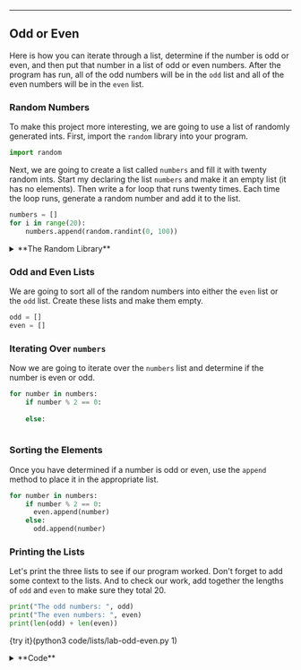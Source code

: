 ---

## Odd or Even

Here is how you can iterate through a list, determine if the number is odd or even, and then put that number in a list of odd or even numbers. After the program has run, all of the odd numbers will be in the `odd` list and all of the even numbers will be in the `even` list.

### Random Numbers
To make this project more interesting, we are going to use a list of randomly generated ints. First, import the `random` library into your program.

```python
import random
```

Next, we are going to create a list called `numbers` and fill it with twenty random ints. Start my declaring the list `numbers` and make it an empty list (it has no elements). Then write a for loop that runs twenty times. Each time the loop runs, generate a random number and add it to the list.

```python
numbers = []
for i in range(20):
    numbers.append(random.randint(0, 100))
```

<details><summary>**The Random Library**</summary>To use the `random` library, you first import it with `import random`. To access any of the features of the library, start with `random.` and then add the method. Since we want a random integer, we will use `random.randint`. `randint` takes two numbers as parameters, the start and stop for the random number choice. We want a random integer between 0 and 100, so we use `random.randint(0, 100)`.</details>

### Odd and Even Lists
We are going to sort all of the random numbers into either the `even` list or the `odd` list. Create these lists and make them empty.

```python
odd = []
even = []
```

### Iterating Over `numbers`
Now we are going to iterate over the `numbers` list and determine if the number is even or odd.

```python
for number in numbers:
    if number % 2 == 0:
      
    else:
      
```

### Sorting the Elements
Once you have determined if a number is odd or even, use the `append` method to place it in the appropriate list.


```python
for number in numbers:
    if number % 2 == 0:
      even.append(number)
    else:
      odd.append(number)
```

### Printing the Lists
Let's print the three lists to see if our program worked. Don't forget to add some context to the lists. And to check our work, add together the lengths of `odd` and `even` to make sure they total 20.

```python
print("The odd numbers: ", odd)
print("The even numbers: ", even)
print(len(odd) + len(even))
```

{try it}(python3 code/lists/lab-odd-even.py 1)

<details><summary>**Code**</summary><img src=".guides/images/odd-even-list.png"></img></details>
